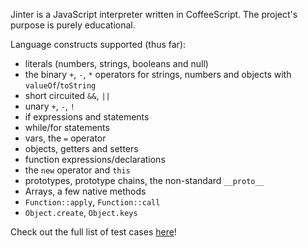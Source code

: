 Jinter is a JavaScript interpreter written in CoffeeScript.
The project's purpose is purely educational.

Language constructs supported (thus far):

 + literals (numbers, strings, booleans and null)
 + the binary `+`, `-`, `*` operators for strings, numbers and objects with `valueOf`/`toString`
 + short circuited `&&`, `||`
 + unary `+`, `-`, `!`
 + if expressions and statements
 + while/for statements
 + vars, the `=` operator
 + objects, getters and setters
 + function expressions/declarations
 + the `new` operator and `this`
 + prototypes, prototype chains, the non-standard `__proto__`
 + Arrays, a few native methods
 + `Function::apply`, `Function::call`
 + `Object.create`, `Object.keys`

Check out the full list of test cases [here](http://adrianton3.github.io/jinter/demo/src/demo.html)!